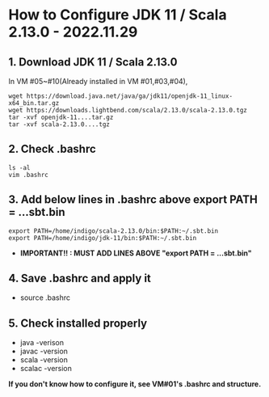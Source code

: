 # How to Configure JDK 11 / Scala 2.13.0  - 2022.11.29

## 1. Download JDK 11 / Scala 2.13.0
In VM #05~#10(Already installed in VM #01,#03,#04), 
```
wget https://download.java.net/java/ga/jdk11/openjdk-11_linux-x64_bin.tar.gz 
wget https://downloads.lightbend.com/scala/2.13.0/scala-2.13.0.tgz
tar -xvf openjdk-11....tar.gz 
tar -xvf scala-2.13.0....tgz 
```
## 2. Check .bashrc
```
ls -al
vim .bashrc
```
## 3. Add below lines in .bashrc above export PATH = ...sbt.bin
```
export PATH=/home/indigo/scala-2.13.0/bin:$PATH:~/.sbt.bin
export PATH=/home/indigo/jdk-11/bin:$PATH:~/.sbt.bin
```
 - **IMPORTANT!! : MUST ADD LINES ABOVE "export PATH = ...sbt.bin"**
## 4. Save .bashrc and apply it
 - source .bashrc
## 5. Check installed properly
 -  java -verison
 -  javac -version
 -  scala -version
 -  scalac -version

**If you don't know how to configure it, see VM#01's .bashrc and structure.**
